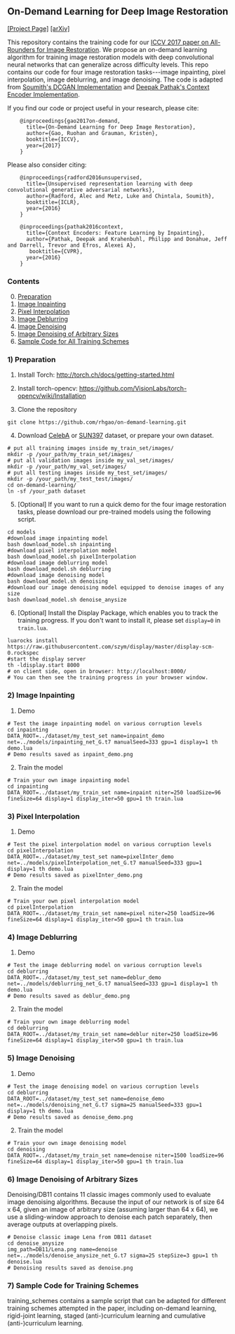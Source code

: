 ## On-Demand Learning for Deep Image Restoration
[[Project Page]](http://vision.cs.utexas.edu/projects/on_demand_learning/)    [[arXiv]](https://arxiv.org/abs/1612.01380)<br/>

This repository contains the training code for our [ICCV 2017 paper on All-Rounders for Image Restoration](http://vision.cs.utexas.edu/projects/on_demand_learning/gao-iccv2017.pdf). We propose an on-demand learning algorithm for training image restoration models with deep convolutional neural networks that can generalize across difficulty levels. This repo contains our code for four image restoration tasks---image inpainting, pixel interpolation, image deblurring, and image denoising. The code is adapted from [Soumith's DCGAN Implementation](https://github.com/soumith/dcgan.torch) and [Deepak Pathak's Context Encoder Implementation](https://github.com/pathak22/context-encoder).

If you find our code or project useful in your research, please cite:

        @inproceedings{gao2017on-demand,
          title={On-Demand Learning for Deep Image Restoration},
          author={Gao, Ruohan and Grauman, Kristen},
          booktitle={ICCV},
          year={2017}
        }

Please also consider citing:

        @inproceedings{radford2016unsupervised,
          title={Unsupervised representation learning with deep convolutional generative adversarial networks},
          author={Radford, Alec and Metz, Luke and Chintala, Soumith},
          booktitle={ICLR},
          year={2016}
        }
        
        @inproceedings{pathak2016context,
          title={Context Encoders: Feature Learning by Inpainting},
          author={Pathak, Deepak and Krahenbuhl, Philipp and Donahue, Jeff and Darrell, Trevor and Efros, Alexei A},
           booktitle={CVPR},
          year={2016}
        }
### Contents
0. [Preparation](#0-preparation)
1. [Image Inpainting](#1-image-inpainting)
2. [Pixel Interpolation](#2-pixel-interpolation)
3. [Image Deblurring](#3-image-deblurring)
4. [Image Denoising](#4-image-denoising)
5. [Image Denoising of Arbitrary Sizes](#5-image-denoising-anysize)
6. [Sample Code for All Training Schemes](#5-sample-code-for-all-training-schemes)
### 1) Preparation

1. Install Torch: http://torch.ch/docs/getting-started.html

2. Install torch-opencv: https://github.com/VisionLabs/torch-opencv/wiki/Installation

3. Clone the repository
  ```Shell
  git clone https://github.com/rhgao/on-demand-learning.git
  ```
  
4. Download [CelebA](http://mmlab.ie.cuhk.edu.hk/projects/CelebA.html) or [SUN397](http://vision.cs.princeton.edu/projects/2010/SUN/) dataset, or prepare your own dataset. 
  ```Shell
  # put all training images inside my_train_set/images/
  mkdir -p /your_path/my_train_set/images/
  # put all validation images inside my_val_set/images/
  mkdir -p /your_path/my_val_set/images/
  # put all testing images inside my_test_set/images/
  mkdir -p /your_path/my_test_test/images/
  cd on-demand-learning/
  ln -sf /your_path dataset
  ```

5. [Optional] If you want to run a quick demo for the four image restoration tasks, please download our pre-trained models using the following script.
  ```Shell
  cd models
  #download image inpainting model
  bash download_model.sh inpainting
  #download pixel interpolation model
  bash download_model.sh pixelInterpolation
  #download image deblurring model
  bash download_model.sh deblurring
  #download image denoising model
  bash download_model.sh denoising
  #download our image denoising model equipped to denoise images of any size
  bash download_model.sh denoise_anysize
  ```
  
6. [Optional] Install the Display Package, which enables you to track the training progress. If you don't want to install it, please set `display=0` in `train.lua`.
  ```Shell
  luarocks install https://raw.githubusercontent.com/szym/display/master/display-scm-0.rockspec
  #start the display server
  th -ldisplay.start 8000
  # on client side, open in browser: http://localhost:8000/
  # You can then see the training progress in your browser window.
  ```
        
### 2) Image Inpainting
1. Demo
  ```Shell
  # Test the image inpainting model on various corruption levels
  cd inpainting
  DATA_ROOT=../dataset/my_test_set name=inpaint_demo net=../models/inpainting_net_G.t7 manualSeed=333 gpu=1 display=1 th demo.lua
  # Demo results saved as inpaint_demo.png
  ```
  
2. Train the model
  ```Shell
  # Train your own image inpainting model
  cd inpainting
  DATA_ROOT=../dataset/my_train_set name=inpaint niter=250 loadSize=96 fineSize=64 display=1 display_iter=50 gpu=1 th train.lua
  ```
  
### 3) Pixel Interpolation
1. Demo
  ```Shell
  # Test the pixel interpolation model on various corruption levels
  cd pixelInterpolation
  DATA_ROOT=../dataset/my_test_set name=pixelInter_demo net=../models/pixelInterpolation_net_G.t7 manualSeed=333 gpu=1 display=1 th demo.lua
  # Demo results saved as pixelInter_demo.png
  ```
  
2. Train the model
  ```Shell
  # Train your own pixel interpolation model
  cd pixelInterpolation
  DATA_ROOT=../dataset/my_train_set name=pixel niter=250 loadSize=96 fineSize=64 display=1 display_iter=50 gpu=1 th train.lua
  ```
  
### 4) Image Deblurring
1. Demo
  ```Shell
  # Test the image deblurring model on various corruption levels
  cd deblurring
  DATA_ROOT=../dataset/my_test_set name=deblur_demo net=../models/deblurring_net_G.t7 manualSeed=333 gpu=1 display=1 th demo.lua
  # Demo results saved as deblur_demo.png
  ```
  
2. Train the model
  ```Shell
  # Train your own image deblurring model
  cd deblurring
  DATA_ROOT=../dataset/my_train_set name=deblur niter=250 loadSize=96 fineSize=64 display=1 display_iter=50 gpu=1 th train.lua
  ```

### 5) Image Denoising
1. Demo
  ```Shell
  # Test the image denoising model on various corruption levels
  cd deblurring
  DATA_ROOT=../dataset/my_test_set name=denoise_demo net=../models/denoising_net_G.t7 sigma=25 manualSeed=333 gpu=1 display=1 th demo.lua
  # Demo results saved as denoise_demo.png
  ```
  
2. Train the model
  ```Shell
  # Train your own image denoising model
  cd denoising
  DATA_ROOT=../dataset/my_train_set name=denoise niter=1500 loadSize=96 fineSize=64 display=1 display_iter=50 gpu=1 th train.lua
  ```

### 6) Image Denoising of Arbitrary Sizes
Denoising/DB11 contains 11 classic images commonly used to evaluate image denoising algorithms. Because the input of our network is of size 64 x 64, given an image of arbitrary size (assuming larger than 64 x 64), we use a sliding-window approach to denoise each patch separately, then average outputs at overlapping pixels.
  ```Shell
  # Denoise classic image Lena from DB11 dataset
  cd denoise_anysize
  img_path=DB11/Lena.png name=denoise net=../models/denoise_anysize_net_G.t7 sigma=25 stepSize=3 gpu=1 th denoise.lua
  # Denoising results saved as denoise.png
  ```

### 7) Sample Code for Training Schemes
training_schemes contains a sample script that can be adapted for different training schemes attempted in the paper, including on-demand learning, rigid-joint learning, staged (anti-)curriculum learning and cumulative (anti-)curriculum learning.
